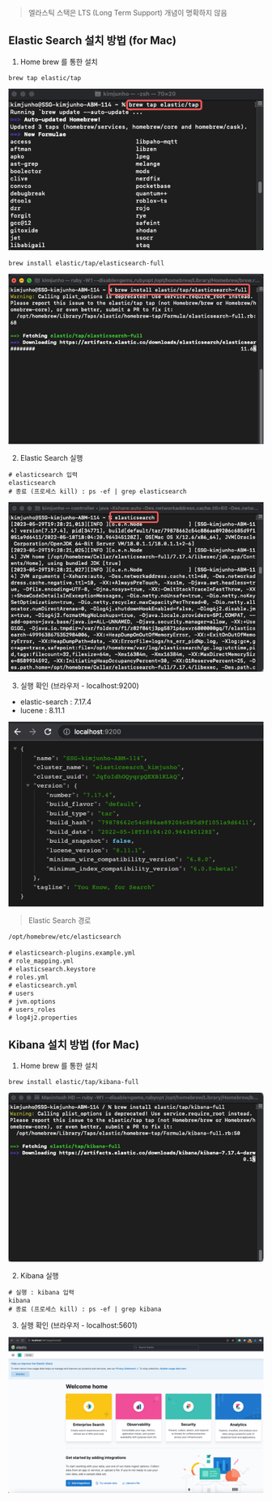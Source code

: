 > 엘라스틱 스택은 LTS (Long Term Support) 개념이 명확하지 않음

## Elastic Search 설치 방법 (for Mac)

1. Home brew 를 통한 설치

````shell
brew tap elastic/tap
````

![img.png](image/img18.png)

````shell
brew install elastic/tap/elasticsearch-full
````

![img.png](image/img19.png)

2. Elastic Search 실행

````
# elasticsearch 입력
elasticsearch
# 종료 (프로세스 kill) : ps -ef | grep elasticsearch
````

![img.png](image/img20.png)

3. 실행 확인 (브라우저 - localhost:9200)

- elastic-search : 7.17.4
- lucene : 8.11.1

![img.png](image/img21.png)

> Elastic Search 경로

````shell
/opt/homebrew/etc/elasticsearch

# elasticsearch-plugins.example.yml
# role_mapping.yml
# elasticsearch.keystore
# roles.yml
# elasticsearch.yml
# users
# jvm.options
# users_roles
# log4j2.properties
````

## Kibana 설치 방법 (for Mac)

1. Home brew 를 통한 설치

````shell
brew install elastic/tap/kibana-full
````

![img.png](image/img22.png)

2. Kibana 실행

````
# 실행 : kibana 입력
kibana
# 종료 (프로세스 kill) : ps -ef | grep kibana
````

3. 실행 확인 (브라우저 - localhost:5601)

![img.png](image/img23.png)




